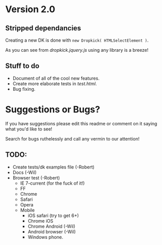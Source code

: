 Version 2.0
===========

## Stripped dependancies

Creating a new DK is done with `new Dropkick( HTMLSelectElement )`.

As you can see from *dropkick.jquery.js* using any library is a breeze!


## Stuff to do

- Document of all of the cool new features.
- Create more elaborate tests in *test.html*.
- Bug fixing.


# Suggestions or Bugs?

If you have suggestions please edit this readme or comment on it saying what
you'd like to see!

Search for bugs ruthelessly and call any vermin to our attention!

## TODO:

- Create tests/dk examples file (-Robert)
- Docs (-Wil)
- Browser test (-Robert)
  - IE 7-current (for the fuck of it!)
  - FF
  - Chrome
  - Safari
  - Opera
  - Mobile
    - iOS safari (try to get 6+)
    - Chrome iOS
    - Chrome Android (-Wil)
    - Android browser (-Wil)
    - Windows phone.
